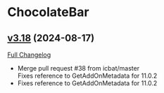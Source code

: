 # ChocolateBar

## [v3.18](https://github.com/Kiatra/ChocolateBar/tree/v3.18) (2024-08-17)
[Full Changelog](https://github.com/Kiatra/ChocolateBar/compare/v3/13...v3.18) 

- Merge pull request #38 from icbat/master  
    Fixes reference to GetAddOnMetadata for 11.0.2  
- Fixes reference to GetAddOnMetadata for 11.0.2  
